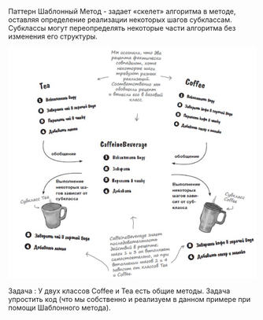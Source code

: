 Паттерн Шаблонный Метод - задает «скелет» алгоритма в методе, оставляя определение реализации некоторых шагов субклассам. 
Субклассы могут переопределять некоторые части алгоритма без изменения его структуры.

![изображение image6](https://github.com/SergioMyJava/Head-First/blob/master/src/main/java/chapter8/caffeinebeverage/CoffeeTea.jpg)


Задача :
У двух классов Coffee и Tea есть общие методы. Задача упростить код (что мы собственно и реализуем в данном примере
при помощи Шаблонного метода).